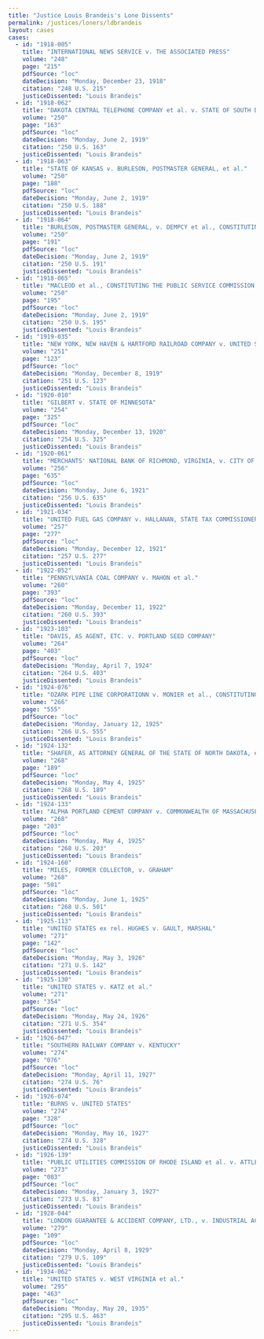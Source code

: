 ```yaml
---
title: "Justice Louis Brandeis's Lone Dissents"
permalink: /justices/loners/ldbrandeis
layout: cases
cases:
  - id: "1918-005"
    title: "INTERNATIONAL NEWS SERVICE v. THE ASSOCIATED PRESS"
    volume: "248"
    page: "215"
    pdfSource: "loc"
    dateDecision: "Monday, December 23, 1918"
    citation: "248 U.S. 215"
    justiceDissented: "Louis Brandeis"
  - id: "1918-062"
    title: "DAKOTA CENTRAL TELEPHONE COMPANY et al. v. STATE OF SOUTH DAKOTA ex rel. PAYNE, ATTORNEY GENERAL, et al."
    volume: "250"
    page: "163"
    pdfSource: "loc"
    dateDecision: "Monday, June 2, 1919"
    citation: "250 U.S. 163"
    justiceDissented: "Louis Brandeis"
  - id: "1918-063"
    title: "STATE OF KANSAS v. BURLESON, POSTMASTER GENERAL, et al."
    volume: "250"
    page: "188"
    pdfSource: "loc"
    dateDecision: "Monday, June 2, 1919"
    citation: "250 U.S. 188"
    justiceDissented: "Louis Brandeis"
  - id: "1918-064"
    title: "BURLESON, POSTMASTER GENERAL, v. DEMPCY et al., CONSTITUTING THE PUBLIC UTILITIES COMMISSION OF ILLINOIS, et al."
    volume: "250"
    page: "191"
    pdfSource: "loc"
    dateDecision: "Monday, June 2, 1919"
    citation: "250 U.S. 191"
    justiceDissented: "Louis Brandeis"
  - id: "1918-065"
    title: "MACLEOD et al., CONSTITUTING THE PUBLIC SERVICE COMMISSION OF MASSACHUSETTS, v. NEW ENGLAND TELEPHONE & TELEGRAPH COMPANY"
    volume: "250"
    page: "195"
    pdfSource: "loc"
    dateDecision: "Monday, June 2, 1919"
    citation: "250 U.S. 195"
    justiceDissented: "Louis Brandeis"
  - id: "1919-035"
    title: "NEW YORK, NEW HAVEN & HARTFORD RAILROAD COMPANY v. UNITED STATES"
    volume: "251"
    page: "123"
    pdfSource: "loc"
    dateDecision: "Monday, December 8, 1919"
    citation: "251 U.S. 123"
    justiceDissented: "Louis Brandeis"
  - id: "1920-010"
    title: "GILBERT v. STATE OF MINNESOTA"
    volume: "254"
    page: "325"
    pdfSource: "loc"
    dateDecision: "Monday, December 13, 1920"
    citation: "254 U.S. 325"
    justiceDissented: "Louis Brandeis"
  - id: "1920-061"
    title: "MERCHANTS' NATIONAL BANK OF RICHMOND, VIRGINIA, v. CITY OF RICHMOND"
    volume: "256"
    page: "635"
    pdfSource: "loc"
    dateDecision: "Monday, June 6, 1921"
    citation: "256 U.S. 635"
    justiceDissented: "Louis Brandeis"
  - id: "1921-034"
    title: "UNITED FUEL GAS COMPANY v. HALLANAN, STATE TAX COMMISSIONER OF THE STATE OF WEST VIRGINIA, et al."
    volume: "257"
    page: "277"
    pdfSource: "loc"
    dateDecision: "Monday, December 12, 1921"
    citation: "257 U.S. 277"
    justiceDissented: "Louis Brandeis"
  - id: "1922-052"
    title: "PENNSYLVANIA COAL COMPANY v. MAHON et al."
    volume: "260"
    page: "393"
    pdfSource: "loc"
    dateDecision: "Monday, December 11, 1922"
    citation: "260 U.S. 393"
    justiceDissented: "Louis Brandeis"
  - id: "1923-103"
    title: "DAVIS, AS AGENT, ETC. v. PORTLAND SEED COMPANY"
    volume: "264"
    page: "403"
    pdfSource: "loc"
    dateDecision: "Monday, April 7, 1924"
    citation: "264 U.S. 403"
    justiceDissented: "Louis Brandeis"
  - id: "1924-076"
    title: "OZARK PIPE LINE CORPORATIONN v. MONIER et al., CONSTITUTING THE STATE TAX COMMISSION OF THE STATE OF MISSOURI, et al."
    volume: "266"
    page: "555"
    pdfSource: "loc"
    dateDecision: "Monday, January 12, 1925"
    citation: "266 U.S. 555"
    justiceDissented: "Louis Brandeis"
  - id: "1924-132"
    title: "SHAFER, AS ATTORNEY GENERAL OF THE STATE OF NORTH DAKOTA, et al. v. FARMERS GRAIN COMPANY OF EMBDEN, et al."
    volume: "268"
    page: "189"
    pdfSource: "loc"
    dateDecision: "Monday, May 4, 1925"
    citation: "268 U.S. 189"
    justiceDissented: "Louis Brandeis"
  - id: "1924-133"
    title: "ALPHA PORTLAND CEMENT COMPANY v. COMMONWEALTH OF MASSACHUSETTS"
    volume: "268"
    page: "203"
    pdfSource: "loc"
    dateDecision: "Monday, May 4, 1925"
    citation: "268 U.S. 203"
    justiceDissented: "Louis Brandeis"
  - id: "1924-160"
    title: "MILES, FORMER COLLECTOR, v. GRAHAM"
    volume: "268"
    page: "501"
    pdfSource: "loc"
    dateDecision: "Monday, June 1, 1925"
    citation: "268 U.S. 501"
    justiceDissented: "Louis Brandeis"
  - id: "1925-113"
    title: "UNITED STATES ex rel. HUGHES v. GAULT, MARSHAL"
    volume: "271"
    page: "142"
    pdfSource: "loc"
    dateDecision: "Monday, May 3, 1926"
    citation: "271 U.S. 142"
    justiceDissented: "Louis Brandeis"
  - id: "1925-130"
    title: "UNITED STATES v. KATZ et al."
    volume: "271"
    page: "354"
    pdfSource: "loc"
    dateDecision: "Monday, May 24, 1926"
    citation: "271 U.S. 354"
    justiceDissented: "Louis Brandeis"
  - id: "1926-047"
    title: "SOUTHERN RAILWAY COMPANY v. KENTUCKY"
    volume: "274"
    page: "076"
    pdfSource: "loc"
    dateDecision: "Monday, April 11, 1927"
    citation: "274 U.S. 76"
    justiceDissented: "Louis Brandeis"
  - id: "1926-074"
    title: "BURNS v. UNITED STATES"
    volume: "274"
    page: "328"
    pdfSource: "loc"
    dateDecision: "Monday, May 16, 1927"
    citation: "274 U.S. 328"
    justiceDissented: "Louis Brandeis"
  - id: "1926-139"
    title: "PUBLIC UTILITIES COMMISSION OF RHODE ISLAND et al. v. ATTLEBORO STEAM & ELECTRIC COMPANY"
    volume: "273"
    page: "083"
    pdfSource: "loc"
    dateDecision: "Monday, January 3, 1927"
    citation: "273 U.S. 83"
    justiceDissented: "Louis Brandeis"
  - id: "1928-044"
    title: "LONDON GUARANTEE & ACCIDENT COMPANY, LTD., v. INDUSTRIAL ACCIDENT COMMISSION OF CALIFORNIA et al."
    volume: "279"
    page: "109"
    pdfSource: "loc"
    dateDecision: "Monday, April 8, 1929"
    citation: "279 U.S. 109"
    justiceDissented: "Louis Brandeis"
  - id: "1934-062"
    title: "UNITED STATES v. WEST VIRGINIA et al."
    volume: "295"
    page: "463"
    pdfSource: "loc"
    dateDecision: "Monday, May 20, 1935"
    citation: "295 U.S. 463"
    justiceDissented: "Louis Brandeis"
---
```

